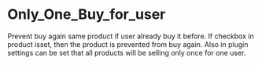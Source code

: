 # Only_One_Buy_for_user
Prevent buy again same product if user already buy it before. If checkbox in product isset, then the product is prevented from buy again. Also in plugin settings can be set that all products will be selling only once for one user.
